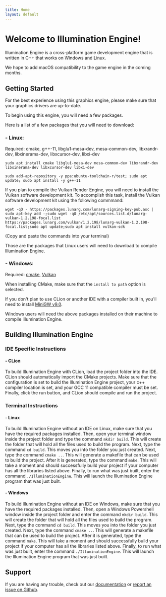 ```yaml
---
title: Home
layout: default
---
```


# Welcome to Illumination Engine!

Illumination Engine is a cross-platform game development engine that is written in C++ that works on Windows and Linux.

We hope to add macOS compatibility to the game engine in the coming months.

## Getting Started

For the best experience using this graphics engine, please make sure that your graphics drivers are up-to-date.

To begin using this engine, you will need a few packages.

Here is a list of a few packages that you will need to download:

### - Linux:

Required: cmake, g++-11, libglu1-mesa-dev, mesa-common-dev, libxrandr-dev, libxinerama-dev, libxcursor-dev, libxi-dev

`sudo apt install cmake libglu1-mesa-dev mesa-common-dev libxrandr-dev libxinerama-dev libxcursor-dev libxi-dev`
    
`sudo add-apt-repository -y ppa:ubuntu-toolchain-r/test; sudo apt update; sudo apt install -y g++-11`
  
If you plan to compile the Vulkan Render Engine, you will need to install the Vulkan software development kit. To accomplish this task, install the Vulkan software development kit using the following commmand:
    
`wget -qO - https://packages.lunarg.com/lunarg-signing-key-pub.asc | sudo apt-key add -;sudo wget -qO /etc/apt/sources.list.d/lunarg-vulkan-1.2.198-focal.list https://packages.lunarg.com/vulkan/1.2.198/lunarg-vulkan-1.2.198-focal.list;sudo apt update;sudo apt install vulkan-sdk`
    
(Copy and paste the commands into your terminal)

Those are the packages that Linux users will need to download to compile Illumination Engine.

### - Windows:

Required: [cmake](https://cmake.org/download/), [Vulkan](https://vulkan.lunarg.com/sdk/home)

When installing CMake, make sure that the `install to path` option is selected.

If you don't plan to use CLion or another IDE with a compiler built in, you'll need to
install [MiniGW v9.0](http://sourceforge.net/projects/mingw-w64/files/Toolchains%20targetting%20Win32/Personal%20Builds/mingw-builds/installer/mingw-w64-install.exe/download).

Windows users will need the above packages installed on their machine to compile Illumination Engine.

## Building Illumination Engine

### IDE Specific Instructions

#### - CLion

To build Illumination Engine with CLion, load the project folder into the IDE. CLion should automatically
import the CMake projects. Make sure that the configuration is set to build the Illumination Engine project,
your c++ compiler location is set, and your GCC 11 compatible compiler must be set. Finally, click the run button, and CLion should compile and run
the project.

### Terminal Instructions

#### - Linux

To build Illumination Engine without an IDE on Linux, make sure that you have the required packages installed.
Then, open your terminal window inside
the project folder and type the command `mkdir build`. This will create the folder that will hold all the files
used to build the program. Next, type the command `cd build`. This moves you into the folder
you just created. Next, type the command `cmake ..`. This will generate a makefile that can be used
to build the project. After it is generated, type the command `make`. This will take a moment and
should successfully build your project if your computer has all the libraries listed above.
Finally, to run what was just built, enter the command `./IlluminationEngine`.
This will launch the Illumination Engine program that was just built.

#### - Windows

To build Illumination Engine without an IDE on Windows, make sure that you have the required packages installed.
Then, open a Windows Powershell window inside the project folder and enter the command `mkdir build`.
This will create the folder that will hold all the files used to build the program.
Next, type the command `cd build`. This moves you into the folder
you just created. Next, type the command `cmake ..`. This will generate a makefile that can be used
to build the project. After it is generated, type the command `make`. This will take a moment and
should successfully build your project if your computer has all the libraries listed above.
Finally, to run what was just built, enter the command `./IlluminationEngine`.
This will launch the Illumination Engine program that was just built.

## Support

If you are having any trouble, check out our [documentation](https://percentboat4164.github.io/Illumination-Engine/docs/index.html) or [report an issue on Github](https://github.com/PercentBoat4164/Illumination-Engine/issues).

